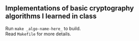 ## Implementations of basic cryptography algorithms I learned in class

Run 
`make _algo-name-here_`
to build. 
<br>
Read `Makefile` for more details.
